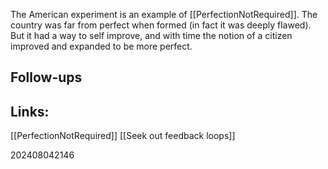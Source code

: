The American experiment is an example of [[PerfectionNotRequired]]. The country was far from perfect when formed (in fact it was deeply flawed). But it had a way to self improve, and with time the notion of a citizen improved and expanded to be more perfect.
 

## Follow-ups


## Links: 
[[PerfectionNotRequired]]
[[Seek out feedback loops]]


202408042146
